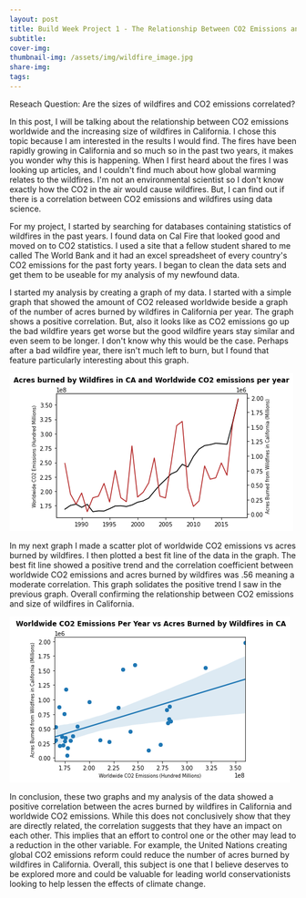 ```yaml
---
layout: post
title: Build Week Project 1 - The Relationship Between CO2 Emissions and Wildfires in California
subtitle: 
cover-img:
thumbnail-img: /assets/img/wildfire_image.jpg
share-img: 
tags: 
---
```


Reseach Question: Are the sizes of wildfires and CO2 emissions correlated?

In this post, I will be talking about the relationship between CO2 emissions worldwide and the increasing size of wildfires in California. I chose this topic because I am interested in the results I would find. The fires have been rapidly growing in California and so much so in the past two years, it makes you wonder why this is happening.  When I first heard about the fires I was looking up articles, and I couldn't find much about how global warming relates to the wildfires. I'm not an environmental scientist so I don't know exactly how the CO2 in the air would cause wildfires. But, I can find out if there is a correlation between CO2 emissions and wildfires using data science.

For my project, I started by searching for databases containing statistics of wildfires in the past years. I found data on Cal Fire that looked good and moved on to CO2 statistics. I used a site that a fellow student shared to me called The World Bank and it had an excel spreadsheet of every country's CO2 emissions for the past forty years. I began to clean the data sets and get them to be useable for my analysis of my newfound data.
  
I started my analysis by creating a graph of my data. I started with a simple graph that showed the amount of CO2 released worldwide beside a graph of the number of acres burned by wildfires in California per year. The graph shows a positive correlation. But, also it looks like as CO2 emissions go up the bad wildfire years get worse but the good wildfire years stay similar and even seem to be longer. I don't know why this would be the case. Perhaps after a bad wildfire year, there isn't much left to burn, but I found that feature particularly interesting about this graph.
  
![graph](/assets/img/image1.png)
  
In my next graph I made a scatter plot of worldwide CO2 emissions vs acres burned by wildfires. I then plotted a best fit line of the data in the graph. The best fit line showed a positive trend and the correlation coefficient between worldwide CO2 emissions and acres burned by wildfires was .56 meaning a moderate correlation. This graph solidates the positive trend I saw in the previous graph. Overall confirming the relationship between CO2 emissions and size of wildfires in California.
  
![graph](/assets/img/image2.png)
  
In conclusion, these two graphs and my analysis of the data showed a positive correlation between the acres burned by wildfires in California and worldwide CO2 emissions. While this does not conclusively show that they are directly related, the correlation suggests that they have an impact on each other. This implies that an effort to control one or the other may lead to a reduction in the other variable. For example, the United Nations creating global CO2 emissions reform could reduce the number of acres burned by wildfires in California. Overall, this subject is one that I believe deserves to be explored more and could be valuable for leading world conservationists looking to help lessen the effects of climate change.
